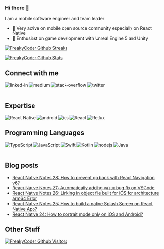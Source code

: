 ### Hi there 👋 

I am a mobile software engineer and team leader

- 🥰 Very active on mobile open source community especially on React Native
- 🥳 Enthusiast on game development with Unreal Engine 5 and Unity

  
[![FreakyCoder Github Streaks](https://github-readme-streak-stats.herokuapp.com/?user=wrathchaos&fire=eb1b0c&ring=eb1b0c&currStreakLabel=eb1b0c)](https://freakycoder.com)

  
[![FreakyCoder Github Stats](https://github-readme-stats.vercel.app/api?username=wrathchaos&show_icons=true&count_private=true&include_all_commits=true&title_color=eb1b0c&icon_color=eb1b0c)](https://freakycoder.com)
  

## Connect with me

[<img align="left" alt="linked-in" src="https://img.shields.io/badge/linkedin-%230077B5.svg?&style=for-the-badge&logo=linkedin&logoColor=white" />](https://www.linkedin.com/in/kuray-ogun/)
[<img align="left" alt="medium" src="https://img.shields.io/badge/medium-%2312100E.svg?&style=for-the-badge&logo=medium&logoColor=white" />](https://freakycoder.com/)
[<img align="left" alt="stack-overflow" src="https://img.shields.io/badge/stack%20overflow-FE7A16?logo=stack-overflow&logoColor=white&style=for-the-badge" />](https://stackoverflow.com/users/2247055/freakycoder)
[<img align="left" alt="twitter" src="https://img.shields.io/badge/twitter-%231DA1F2.svg?&style=for-the-badge&logo=twitter&logoColor=white" />](https://twitter.com/FreakyCoderCom)


<br>
<br>

## Expertise
<img align="left" alt="React Native" src="https://img.shields.io/badge/react_native-%2361DAFB.svg?style=for-the-badge&logo=react&logoColor=%23ffffff"/>
<img align="left" alt="android" src="https://img.shields.io/badge/Android-3DDC84?logo=android&logoColor=white&style=for-the-badge" />
<img align="left" alt="ios" src="https://img.shields.io/badge/iOS%20-%236DB33F.svg?&style=for-the-badge&logo=apple&logoColor=white" />
<img align="left" alt="React" src="https://img.shields.io/badge/react-%2320232a.svg?style=for-the-badge&logo=react&logoColor=%2361DAFB"/>
<img  alt="Redux" src="https://img.shields.io/badge/redux-%23593d88.svg?style=for-the-badge&logo=redux&logoColor=white"/>


## Programming Languages

<img align="left" alt="TypeScript" src="https://img.shields.io/badge/typescript-%23007ACC.svg?style=for-the-badge&logo=typescript&logoColor=white"/>
<img align="left" alt="JavaScript" src="https://img.shields.io/badge/javascript-%23323330.svg?style=for-the-badge&logo=javascript&logoColor=%23F7DF1E"/>
<img align="left" alt="Swift" src="https://img.shields.io/badge/swift-%23FA7343.svg?style=for-the-badge&logo=swift&logoColor=white"/>
<img align="left" alt="Kotlin" src="https://img.shields.io/badge/kotlin-%230095D5.svg?style=for-the-badge&logo=kotlin&logoColor=white"/>
<img align="left" alt="nodejs" src="https://img.shields.io/badge/node.js%20-%2343853D.svg?&style=for-the-badge&logo=node.js&logoColor=white" />
<img align="left" alt="Java" src="https://img.shields.io/badge/java-%23ED8B00.svg?style=for-the-badge&logo=java&logoColor=white"/>

<br>
<br>

## Blog posts
<!-- BLOG-POST-LIST:START -->
- [React Native Notes 28: How to prevent go back with React Navigation v6?](https://freakycoder.com/react-native-notes-28-how-to-prevent-go-back-with-react-navigation-v6-f214c45f6315?source=rss----decee8936214---4)
- [React Native Notes 27: Automatically adding `value` bug fix on VSCode](https://freakycoder.com/react-native-notes-27-automatically-adding-value-bug-fix-on-vscode-31a2aed5535?source=rss----decee8936214---4)
- [React Native Notes 26: Linking in object file built for iOS for architecture arm64 Error](https://freakycoder.com/react-native-notes-26-linking-in-object-file-built-for-ios-for-architecture-arm64-error-2fbc859f11be?source=rss----decee8936214---4)
- [React Native Notes 25: How to build a native Splash Screen on React Native App?](https://freakycoder.com/react-native-25-how-to-build-a-native-splash-screen-on-react-native-app-27bcb9015a6e?source=rss----decee8936214---4)
- [React Native 24: How to portrait mode only on iOS and Android?](https://freakycoder.com/react-native-24-how-to-portrait-mode-only-on-ios-and-android-aa8942f92cde?source=rss----decee8936214---4)
<!-- BLOG-POST-LIST:END -->




## Other Stuff

[![FreakyCoder Github Visitors](https://badges.pufler.dev/visits/wrathchaos/wrathchaos?style=for-the-badge&color=eb1b0c)](https://freakycoder.com)


